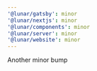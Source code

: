 ```yaml
---
'@lunar/gatsby': minor
'@lunar/nextjs': minor
'@lunar/components': minor
'@lunar/server': minor
'@lunar/website': minor
---
```


Another minor bump
